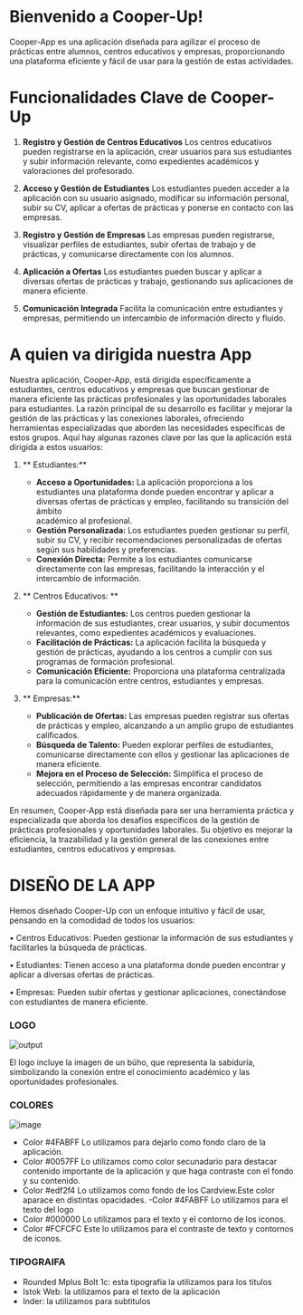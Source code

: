 # Bienvenido a Cooper-Up!

Cooper-App es una aplicación diseñada para agilizar el proceso de prácticas entre alumnos, centros educativos y empresas, proporcionando una plataforma eficiente y fácil de usar para la gestión de estas actividades.

# Funcionalidades Clave de Cooper-Up

 
1. **Registro y Gestión de Centros Educativos**
Los centros educativos pueden registrarse en la aplicación, crear usuarios para sus estudiantes y subir información relevante, como expedientes académicos y valoraciones del profesorado.

2. **Acceso y Gestión de Estudiantes**
Los estudiantes pueden acceder a la aplicación con su usuario asignado, modificar su información personal, subir su CV, aplicar a ofertas de prácticas y ponerse en contacto con las empresas.

3. **Registro y Gestión de Empresas**
Las empresas pueden registrarse, visualizar perfiles de estudiantes, subir ofertas de trabajo y de prácticas, y comunicarse directamente con los alumnos.

4. **Aplicación a Ofertas**
Los estudiantes pueden buscar y aplicar a diversas ofertas de prácticas y trabajo, gestionando sus aplicaciones de manera eficiente.

5. **Comunicación Integrada**
Facilita la comunicación entre estudiantes y empresas, permitiendo un intercambio de información directo y fluido.

# A quien va dirigida nuestra App
Nuestra aplicación, Cooper-App, está dirigida específicamente a estudiantes, centros educativos y empresas que buscan gestionar de manera eficiente las prácticas profesionales y las oportunidades laborales para estudiantes. La razón principal de su desarrollo es facilitar y mejorar la gestión de las prácticas y las conexiones laborales, ofreciendo herramientas especializadas que aborden las necesidades específicas de estos grupos. Aquí hay algunas razones clave por las que la aplicación está dirigida a estos usuarios:

1.  ** Estudiantes:** 
    - **Acceso a Oportunidades:** La aplicación proporciona a los estudiantes una plataforma donde pueden encontrar y aplicar a diversas ofertas de prácticas y empleo, facilitando su transición del ámbito     
        académico al profesional.
    - **Gestión Personalizada:** Los estudiantes pueden gestionar su perfil, subir su CV, y recibir recomendaciones personalizadas de ofertas según sus habilidades y preferencias.
    - **Conexión Directa:** Permite a los estudiantes comunicarse directamente con las empresas, facilitando la interacción y el intercambio de información.
      
2.  ** Centros Educativos: **
    -  **Gestión de Estudiantes:** Los centros pueden gestionar la información de sus estudiantes, crear usuarios, y subir documentos relevantes, como expedientes académicos y evaluaciones.
    -  **Facilitación de Prácticas:** La aplicación facilita la búsqueda y gestión de prácticas, ayudando a los centros a cumplir con sus programas de formación profesional.
    -  **Comunicación Eficiente:** Proporciona una plataforma centralizada para la comunicación entre centros, estudiantes y empresas.

3.  ** Empresas:**
    - **Publicación de Ofertas:** Las empresas pueden registrar sus ofertas de prácticas y empleo, alcanzando a un amplio grupo de estudiantes calificados.
    - **Búsqueda de Talento:** Pueden explorar perfiles de estudiantes, comunicarse directamente con ellos y gestionar las aplicaciones de manera eficiente.
    - **Mejora en el Proceso de Selección:** Simplifica el proceso de selección, permitiendo a las empresas encontrar candidatos adecuados rápidamente y de manera organizada.

En resumen, Cooper-App está diseñada para ser una herramienta práctica y especializada que aborda los desafíos específicos de la gestión de prácticas profesionales y oportunidades laborales. Su objetivo es mejorar la eficiencia, la trazabilidad y la gestión general de las conexiones entre estudiantes, centros educativos y empresas.
# DISEÑO DE LA APP

Hemos diseñado Cooper-Up con un enfoque intuitivo y fácil de usar, pensando en la comodidad de todos los usuarios:

•	Centros Educativos: Pueden gestionar la información de sus estudiantes y facilitarles la búsqueda de prácticas.

•	Estudiantes: Tienen acceso a una plataforma donde pueden encontrar y aplicar a diversas ofertas de prácticas.

•	Empresas: Pueden subir ofertas y gestionar aplicaciones, conectándose con estudiantes de manera eficiente.

### LOGO

![output](https://github.com/carloosbravo/tfg-2dam/assets/132547490/7f1372e3-7989-4c43-9612-a6d95fd28122)

El logo incluye la imagen de un búho, que representa la sabiduría, simbolizando la conexión entre el conocimiento académico y las oportunidades profesionales.

### COLORES

![image](https://github.com/carloosbravo/tfg-2dam/assets/132547490/318686d8-86be-46ff-aa56-4b1405fa4ec7)


- Color #4FABFF Lo utilizamos para dejarlo como fondo claro de la aplicación.
- Color #0057FF Lo utilizamos como color secunadario para destacar contenido importante de la aplicación y que haga contraste con el fondo y su contenido.
- Color #edf2f4 Lo utilizamos como fondo de los Cardview.Este color aparace en distintas opacidades. 
-Color #4FABFF Lo utilizamos para el texto del logo
- Color #000000 Lo utilizamos para el texto y el contorno de los iconos.
- Color #FCFCFC Este lo utilizamos para el contraste de texto y contornos de iconos.

### TIPOGRAIFA

- Rounded Mplus Bolt 1c: esta tipografia la utilizamos para los titulos
- Istok Web: la utilizamos para el texto de la aplicación 
- Inder: la utilizamos para subtitulos

